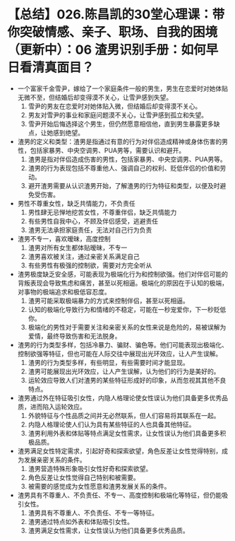 # 【总结】026.陈昌凯的30堂心理课：带你突破情感、亲子、职场、自我的困境（更新中）：06 渣男识别手册：如何早日看清真面目？

-   一个富家千金雪尹，嫁给了一个家庭条件一般的男生，男生在恋爱时对她体贴无微不至，但结婚后却变得漠不关心，让雪尹感到失望。
    1.  雪尹的男友在恋爱时对她体贴入微，但结婚后却变得漠不关心。
    2.  男友对雪尹的事业和家庭问题漠不关心，让雪尹感到孤立和失望。
    3.  雪尹开始后悔选择这个男生，但仍然愿意相信他，直到男生暴露更多缺点，让她感到绝望。
-   渣男的定义和类型：渣男是指通过有意的行为对伴侣造成精神或身体伤害的男性，包括家暴男、中央空调男、PUA男等，需要认识和避开。
    1.  渣男是指对伴侣造成伤害的男性，包括家暴男、中央空调男、PUA男等。
    2.  渣男的行为表现包括不尊重他人、强调自己的权利、贬低伴侣的价值和劳动。
    3.  避开渣男需要从认识渣男开始，了解渣男的行为特征和类型，以便及时避免受伤害。
-   男性不尊重女性，缺乏共情能力，不负责任
    1.  男性肆无忌惮地挖苦女性，不尊重伴侣，缺乏共情能力
    2.  有些男性自我中心，不顾及伴侣感受，逃避责任
    3.  渣男无法承担家庭责任，无法对自己行为负责
-   渣男不专一，喜欢暧昧，高度控制
    1.  渣男对所有女生都体贴暧昧，不专一
    2.  渣男喜欢被关注，通过亲密关系满足自己
    3.  有些男性有极强的控制欲，需要对方完全听从
-   渣男极度缺乏安全感，可能表现为极端化行为和控制欲强。他们对伴侣可能的背叛表现会导致焦虑和痛苦，甚至以死相逼。极端化的原因在于认知的极端，对事物的极端追求和极低容忍度。
    1.  渣男可能采取极端暴力的方式来控制伴侣，甚至以死相逼。
    2.  认知的极端化导致行为和情绪的不稳定，可能在一秒宠爱你，下一秒贬低你。
    3.  极端化的男性对于需要关注和亲密关系的女性来说是危险的，易被误解为爱情，最终导致伤害和无法脱身。
-   渣男的行为类型多样，包括冷暴力、骗财、骗色等。他们可能表现出极端化、控制欲强等特征，但也可能在人际交往中展现出光环效应，让人产生误解。
    1.  渣男的行为类型多样，有些明显，有些需要时间才能显现。
    2.  渣男可能展现出光环效应，让人产生误解，认为他们的行为是美好的。
    3.  运轮效应导致人们对渣男的某些特征形成好的印象，从而忽视其其他不良特点。
-   渣男通过外在特征吸引女性，内隐人格理论使女性误认为他们具备更多优秀品质，进而陷入运轮效应。
    1.  外貌特征与个性品质之间并无必然联系，但人们容易将其联系在一起。
    2.  内隐人格理论使人们认为具有某些特征的人也具备其他特征。
    3.  渣男利用外表和体贴等特点满足女性需求，让女性误认为他们具备更多积极品质。
-   渣男满足女性特定需求，引起好奇和探索欲望，角色反差让女性觉得特别，成为发展亲密关系的条件。
    1.  渣男营造特殊形象吸引女性好奇和探索欲望。
    2.  角色反差让女性觉得自己特别和被需要。
    3.  被需要的感觉成为女性愿意和渣男发展关系的条件。
-   渣男具有不尊重人、不负责任、不专一、高度控制和极端化等特征，但仍能吸引女性。
    1.  渣男具有不尊重人、不负责任、不专一等特征。
    2.  渣男通过特点如外表和体贴吸引女性。
    3.  渣男满足女性需求，让女性误认为他们具备更多优秀品质。